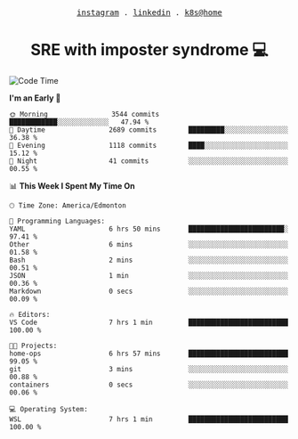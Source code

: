 <p align="center">
  <samp>
    <a href="https://www.instagram.com/lildrunkensmurf/">instagram</a> .
    <a href="https://www.linkedin.com/in/joryirving/">linkedin</a> .
    <a href="https://github.com/joryirving/k3s-home-cluster">k8s@home</a>
  </samp>
</p>

<h1 align="center">
  SRE with imposter syndrome 💻
</h1>

<!--START_SECTION:waka-->
![Code Time](http://img.shields.io/badge/Code%20Time-151%20hrs%2022%20mins-blue)

**I'm an Early 🐤** 

```text
🌞 Morning                3544 commits        ████████████░░░░░░░░░░░░░   47.94 % 
🌆 Daytime                2689 commits        █████████░░░░░░░░░░░░░░░░   36.38 % 
🌃 Evening                1118 commits        ████░░░░░░░░░░░░░░░░░░░░░   15.12 % 
🌙 Night                  41 commits          ░░░░░░░░░░░░░░░░░░░░░░░░░   00.55 % 
```


📊 **This Week I Spent My Time On** 

```text
🕑︎ Time Zone: America/Edmonton

💬 Programming Languages: 
YAML                     6 hrs 50 mins       ████████████████████████░   97.41 % 
Other                    6 mins              ░░░░░░░░░░░░░░░░░░░░░░░░░   01.58 % 
Bash                     2 mins              ░░░░░░░░░░░░░░░░░░░░░░░░░   00.51 % 
JSON                     1 min               ░░░░░░░░░░░░░░░░░░░░░░░░░   00.36 % 
Markdown                 0 secs              ░░░░░░░░░░░░░░░░░░░░░░░░░   00.09 % 

🔥 Editors: 
VS Code                  7 hrs 1 min         █████████████████████████   100.00 % 

🐱‍💻 Projects: 
home-ops                 6 hrs 57 mins       █████████████████████████   99.05 % 
git                      3 mins              ░░░░░░░░░░░░░░░░░░░░░░░░░   00.88 % 
containers               0 secs              ░░░░░░░░░░░░░░░░░░░░░░░░░   00.06 % 

💻 Operating System: 
WSL                      7 hrs 1 min         █████████████████████████   100.00 % 
```


<!--END_SECTION:waka-->